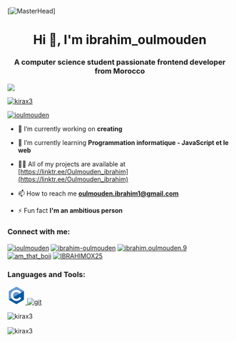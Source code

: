 [![MasterHead](https://img.freepik.com/free-photo/person-playing-3d-video-games-device_23-2151005751.jpg?t=st=1716756152~exp=1716759752~hmac=c0098a0338ff9edf1fe14c1a7e6c9cca7ba347706c927389883942deb39cd854&w=1380)]
<h1 align="center">Hi 👋, I'm ibrahim_oulmouden</h1>
<h3 align="center">A computer science student passionate frontend developer from Morocco</h3>
<img align="center"alt=" " alt="Coding" width="400" src="https://cdn.dribbble.com/users/1162077/screenshots/3848914/programmer.gif" />


<p align="left"> <a href="https://github.com/ryo-ma/github-profile-trophy"><img src="https://github-profile-trophy.vercel.app/?username=kirax3" alt="kirax3" /></a> </p>

<p align="left"> <a href="https://twitter.com/ioulmouden" target="blank"><img src="https://img.shields.io/twitter/follow/ioulmouden?logo=twitter&style=for-the-badge" alt="ioulmouden" /></a> </p>

- 🔭 I’m currently working on **creating**

- 🌱 I’m currently learning **Programmation informatique - JavaScript et le web**

- 👨‍💻 All of my projects are available at [https://linktr.ee/Oulmouden_ibrahim](https://linktr.ee/Oulmouden_ibrahim)

- 📫 How to reach me **oulmouden.ibrahim1@gmail.com**

- ⚡ Fun fact **I'm an ambitious person**

<h3 align="left">Connect with me:</h3>
<p align="left">
<a href="https://twitter.com/ioulmouden" target="blank"><img align="center" src="https://raw.githubusercontent.com/rahuldkjain/github-profile-readme-generator/master/src/images/icons/Social/twitter.svg" alt="ioulmouden" height="30" width="40" /></a>
<a href="https://linkedin.com/in/ibrahim-oulmouden" target="blank"><img align="center" src="https://raw.githubusercontent.com/rahuldkjain/github-profile-readme-generator/master/src/images/icons/Social/linked-in-alt.svg" alt="ibrahim-oulmouden" height="30" width="40" /></a>
<a href="https://fb.com/ibrahim.oulmouden.9" target="blank"><img align="center" src="https://raw.githubusercontent.com/rahuldkjain/github-profile-readme-generator/master/src/images/icons/Social/facebook.svg" alt="ibrahim.oulmouden.9" height="30" width="40" /></a>
<a href="https://instagram.com/am_that_boii" target="blank"><img align="center" src="https://raw.githubusercontent.com/rahuldkjain/github-profile-readme-generator/master/src/images/icons/Social/instagram.svg" alt="am_that_boii" height="30" width="40" /></a>
<a href="https://discord.gg/IBRAHIMOX25" target="blank"><img align="center" src="https://raw.githubusercontent.com/rahuldkjain/github-profile-readme-generator/master/src/images/icons/Social/discord.svg" alt="IBRAHIMOX25" height="30" width="40" /></a>
</p>

<h3 align="left">Languages and Tools:</h3>
<p align="left"> <a href="https://www.cprogramming.com/" target="_blank" rel="noreferrer"> <img src="https://raw.githubusercontent.com/devicons/devicon/master/icons/c/c-original.svg" alt="c" width="40" height="40"/> </a> <a href="https://git-scm.com/" target="_blank" rel="noreferrer"> <img src="https://www.vectorlogo.zone/logos/git-scm/git-scm-icon.svg" alt="git" width="40" height="40"/> </a> </p>

<p><img align="center" src="https://github-readme-stats.vercel.app/api/top-langs?username=kirax3&show_icons=true&locale=en&layout=compact" alt="kirax3" /></p>

<p><img align="center" src="https://github-readme-streak-stats.herokuapp.com/?user=kirax3&" alt="kirax3" /></p>
